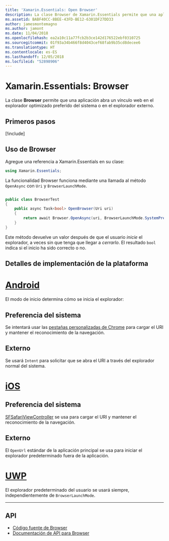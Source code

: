 ```yaml
---
title: 'Xamarin.Essentials: Open Browser'
description: La clase Browser de Xamarin.Essentials permite que una aplicación abra un vínculo web en el explorador optimizado preferido del sistema o en el explorador externo.
ms.assetid: BABF40CC-8BEE-43FD-BE12-6301DF27DD33
author: jamesmontemagno
ms.author: jamont
ms.date: 11/04/2018
ms.openlocfilehash: ea2a10c11a77fcb2b3ce142d176522ebf0310725
ms.sourcegitcommit: 01f93a34b466f8d4043cef68fab9b35cd8decee6
ms.translationtype: HT
ms.contentlocale: es-ES
ms.lasthandoff: 12/05/2018
ms.locfileid: "52898906"
---
```

# <a name="xamarinessentials-browser"></a>Xamarin.Essentials: Browser

La clase **Browser** permite que una aplicación abra un vínculo web en el explorador optimizado preferido del sistema o en el explorador externo.

## <a name="get-started"></a>Primeros pasos

[!include[](~/essentials/includes/get-started.md)]

## <a name="using-browser"></a>Uso de Browser

Agregue una referencia a Xamarin.Essentials en su clase:

```csharp
using Xamarin.Essentials;
```

La funcionalidad Browser funciona mediante una llamada al método `OpenAsync` con `Uri` y `BrowserLaunchMode`.

```csharp

public class BrowserTest
{
    public async Task<bool> OpenBrowser(Uri uri)
    {
        return await Browser.OpenAsync(uri, BrowserLaunchMode.SystemPreferred);
    }
}
```

Este método devuelve un valor después de que el usuario _inicie_ el explorador, a veces sin que tenga que llegar a _cerrarlo_.  El resultado `bool` indica si el inicio ha sido correcto o no.

## <a name="platform-implementation-specifics"></a>Detalles de implementación de la plataforma

# <a name="androidtabandroid"></a>[Android](#tab/android)

El modo de inicio determina cómo se inicia el explorador:

## <a name="system-preferred"></a>Preferencia del sistema

Se intentará usar las [pestañas personalizadas de Chrome](https://developer.chrome.com/multidevice/android/customtabs) para cargar el URI y mantener el reconocimiento de la navegación.

## <a name="external"></a>Externo

Se usará `Intent` para solicitar que se abra el URI a través del explorador normal del sistema.

# <a name="iostabios"></a>[iOS](#tab/ios)

## <a name="system-preferred"></a>Preferencia del sistema

[SFSafariViewController](https://developer.xamarin.com/api/type/SafariServices.SFSafariViewController/) se usa para cargar el URI y mantener el reconocimiento de la navegación.

## <a name="external"></a>Externo

El `OpenUrl` estándar de la aplicación principal se usa para iniciar el explorador predeterminado fuera de la aplicación.

# <a name="uwptabuwp"></a>[UWP](#tab/uwp)

El explorador predeterminado del usuario se usará siempre, independientemente de `BrowserLaunchMode`.

--------------

## <a name="api"></a>API

- [Código fuente de Browser](https://github.com/xamarin/Essentials/tree/master/Xamarin.Essentials/Browser)
- [Documentación de API para Browser](xref:Xamarin.Essentials.Browser)

